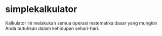 # simplekalkulator
Kalkulator ini melakukan semua operasi matematika dasar yang mungkin Anda butuhkan dalam kehidupan sehari-hari. 
